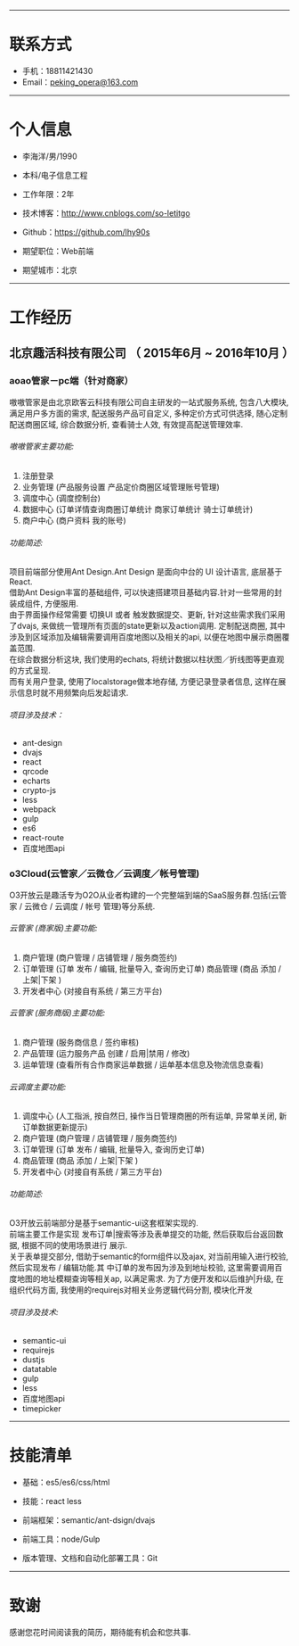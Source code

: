 

---


# 联系方式


- 手机：18811421430
- Email：peking_opera@163.com


---

# 个人信息

 - 李海洋/男/1990
 - 本科/电子信息工程
 - 工作年限：2年
 - 技术博客：http://www.cnblogs.com/so-letitgo
 - Github：https://github.com/lhy90s

 - 期望职位：Web前端
 - 期望城市：北京

---

# 工作经历


## 北京趣活科技有限公司 （ 2015年6月 ~ 2016年10月 ）

### aoao管家－pc端（针对商家）  
嗷嗷管家是由北京欧客云科技有限公司自主研发的一站式服务系统, 包含八大模块, 满足用户多方面的需求, 配送服务产品可自定义, 多种定价方式可供选择, 随心定制配送商圈区域, 综合数据分析, 查看骑士人效, 有效提高配送管理效率.   
###### 嗷嗷管家主要功能:  
1. 注册登录  
2. 业务管理 (产品服务设置 产品定价商圈区域管理账号管理)  
3. 调度中心 (调度控制台)  
4. 数据中心 (订单详情查询商圈订单统计 商家订单统计 骑士订单统计)   
5. 商户中心 (商户资料 我的账号)   
###### 功能简述:
项目前端部分使用Ant Design.Ant Design 是面向中台的 UI 设计语言, 底层基于React.  
借助Ant Design丰富的基础组件, 可以快速搭建项目基础内容.针对一些常用的封装成组件, 方便服用.  
由于界面操作经常需要 切换UI 或者 触发数据提交、更新, 针对这些需求我们采用了dvajs, 来做统一管理所有页面的state更新以及action调用.
定制配送商圈, 其中涉及到区域添加及编辑需要调用百度地图以及相关的api, 以便在地图中展示商圈覆盖范围.   
在综合数据分析这块, 我们使用的echats, 将统计数据以柱状图／折线图等更直观的方式呈现.   
而有关用户登录, 使用了localstorage做本地存储, 方便记录登录者信息, 这样在展示信息时就不用频繁向后发起请求.

###### 项目涉及技术：   
- ant-design
- dvajs
- react
- qrcode
- echarts
- crypto-js
- less
- webpack
- gulp
- es6
- react-route
- 百度地图api


### o3Cloud(云管家／云微仓／云调度／帐号管理)  
O3开放云是趣活专为O2O从业者构建的一个完整端到端的SaaS服务群.包括(云管家 / 云微仓 / 云调度 / 帐号 管理)等分系统.  
###### 云管家 (商家版)主要功能:  
1. 商户管理 (商户管理 / 店铺管理 / 服务商签约)
2. 订单管理 (订单 发布 / 编辑, 批量导入, 查询历史订单) 商品管理 (商品 添加 / 上架|下架 )
3. 开发者中心 (对接自有系统 / 第三方平台)

###### 云管家 (服务商版)主要功能:  
1. 商户管理 (服务商信息 / 签约审核)  
2. 产品管理 (运力服务产品 创建 / 启用|禁用 / 修改)  
3. 运单管理 (查看所有合作商家运单数据 / 运单基本信息及物流信息查看)

###### 云调度主要功能:  
1. 调度中心 (人工指派, 按自然日, 操作当日管理商圈的所有运单, 异常单关闭, 新订单数据更新提示)  
2. 商户管理 (商户管理 / 店铺管理 / 服务商签约)  
3. 订单管理 (订单 发布 / 编辑, 批量导入, 查询历史订单)
4. 商品管理 (商品 添加 / 上架|下架 )  
5. 开发者中心 (对接自有系统 / 第三方平台)


###### 功能简述:
O3开放云前端部分是基于semantic-ui这套框架实现的.  
前端主要工作是实现 发布订单|搜索等涉及表单提交的功能, 然后获取后台返回数据, 根据不同的使用场景进行 展示.  
关于表单提交部分, 借助于semantic的form组件以及ajax, 对当前用输入进行校验, 然后实现发布 / 编辑功能.其 中订单的发布因为涉及到地址校验, 这里需要调用百度地图的地址模糊查询等相关ap, 以满足需求. 为了方便开发和以后维护|升级, 在组织代码方面, 我使用的requirejs对相关业务逻辑代码分割, 模块化开发  
###### 项目涉及技术:  
- semantic-ui
- requirejs
- dustjs
- datatable
- gulp
- less
- 百度地图api
- timepicker


---


# 技能清单

- 基础：es5/es6/css/html
- 技能：react less
- 前端框架：semantic/ant-dsign/dvajs
- 前端工具：node/Gulp

- 版本管理、文档和自动化部署工具：Git

---

# 致谢
感谢您花时间阅读我的简历，期待能有机会和您共事.
